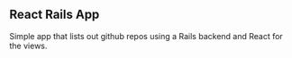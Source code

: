 ## React Rails App
Simple app that lists out github repos using a Rails backend and React for the views.

